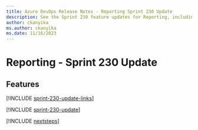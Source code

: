 ```yaml
---
title: Azure DevOps Release Notes - Reporting Sprint 230 Update
description: See the Sprint 230 feature updates for Reporting, including next steps.
author: ckanyika
ms.author: ckanyika
ms.date: 11/16/2023
---
```


# Reporting - Sprint 230 Update

## Features

[!INCLUDE [sprint-230-update-links](../includes/reporting/sprint-230-update-links.md)]

[!INCLUDE [sprint-230-update](../includes/reporting/sprint-230-update.md)]

[!INCLUDE [nextsteps](../includes/nextsteps.md)]
